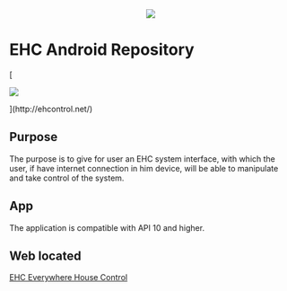 <div align="Center">
<img src="http://ehcontrol.net/EHControlConnect/images/android-logo-small.gif">
</div>

EHC Android Repository
===================================
[<div align="Left">
<img src="http://ehcontrol.net/images/logo.png">
</div>](http://ehcontrol.net/)

## Purpose

The purpose is to give for user an EHC system interface, with which the user, if have internet connection in him device, will be able to manipulate and take control of the system.

## App

The application is compatible with API 10 and higher.

## Web located

[EHC Everywhere House Control](http://ehcontrol.net/)
